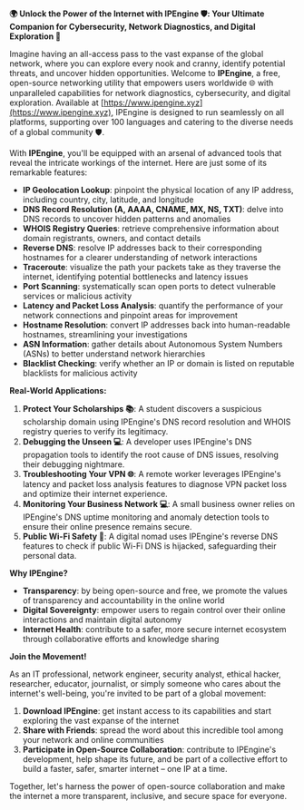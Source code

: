 **🌍 Unlock the Power of the Internet with IPEngine 🛡️: Your Ultimate Companion for Cybersecurity, Network Diagnostics, and Digital Exploration 🔐**

Imagine having an all-access pass to the vast expanse of the global network, where you can explore every nook and cranny, identify potential threats, and uncover hidden opportunities. Welcome to **IPEngine**, a free, open-source networking utility that empowers users worldwide 🌐 with unparalleled capabilities for network diagnostics, cybersecurity, and digital exploration. Available at [https://www.ipengine.xyz](https://www.ipengine.xyz), IPEngine is designed to run seamlessly on all platforms, supporting over 100 languages and catering to the diverse needs of a global community 🛡️.

With **IPEngine**, you'll be equipped with an arsenal of advanced tools that reveal the intricate workings of the internet. Here are just some of its remarkable features:

*   **IP Geolocation Lookup**: pinpoint the physical location of any IP address, including country, city, latitude, and longitude
*   **DNS Record Resolution (A, AAAA, CNAME, MX, NS, TXT)**: delve into DNS records to uncover hidden patterns and anomalies
*   **WHOIS Registry Queries**: retrieve comprehensive information about domain registrants, owners, and contact details
*   **Reverse DNS**: resolve IP addresses back to their corresponding hostnames for a clearer understanding of network interactions
*   **Traceroute**: visualize the path your packets take as they traverse the internet, identifying potential bottlenecks and latency issues
*   **Port Scanning**: systematically scan open ports to detect vulnerable services or malicious activity
*   **Latency and Packet Loss Analysis**: quantify the performance of your network connections and pinpoint areas for improvement
*   **Hostname Resolution**: convert IP addresses back into human-readable hostnames, streamlining your investigations
*   **ASN Information**: gather details about Autonomous System Numbers (ASNs) to better understand network hierarchies
*   **Blacklist Checking**: verify whether an IP or domain is listed on reputable blacklists for malicious activity

**Real-World Applications:**

1.  **Protect Your Scholarships 📚**: A student discovers a suspicious scholarship domain using IPEngine's DNS record resolution and WHOIS registry queries to verify its legitimacy.
2.  **Debugging the Unseen 💻**: A developer uses IPEngine's DNS propagation tools to identify the root cause of DNS issues, resolving their debugging nightmare.
3.  **Troubleshooting Your VPN 🌐**: A remote worker leverages IPEngine's latency and packet loss analysis features to diagnose VPN packet loss and optimize their internet experience.
4.  **Monitoring Your Business Network 💻**: A small business owner relies on IPEngine's DNS uptime monitoring and anomaly detection tools to ensure their online presence remains secure.
5.  **Public Wi-Fi Safety 🚀**: A digital nomad uses IPEngine's reverse DNS features to check if public Wi-Fi DNS is hijacked, safeguarding their personal data.

**Why IPEngine?**

*   **Transparency**: by being open-source and free, we promote the values of transparency and accountability in the online world
*   **Digital Sovereignty**: empower users to regain control over their online interactions and maintain digital autonomy
*   **Internet Health**: contribute to a safer, more secure internet ecosystem through collaborative efforts and knowledge sharing

**Join the Movement!**

As an IT professional, network engineer, security analyst, ethical hacker, researcher, educator, journalist, or simply someone who cares about the internet's well-being, you're invited to be part of a global movement:

1.  **Download IPEngine**: get instant access to its capabilities and start exploring the vast expanse of the internet
2.  **Share with Friends**: spread the word about this incredible tool among your network and online communities
3.  **Participate in Open-Source Collaboration**: contribute to IPEngine's development, help shape its future, and be part of a collective effort to build a faster, safer, smarter internet – one IP at a time.

Together, let's harness the power of open-source collaboration and make the internet a more transparent, inclusive, and secure space for everyone.
